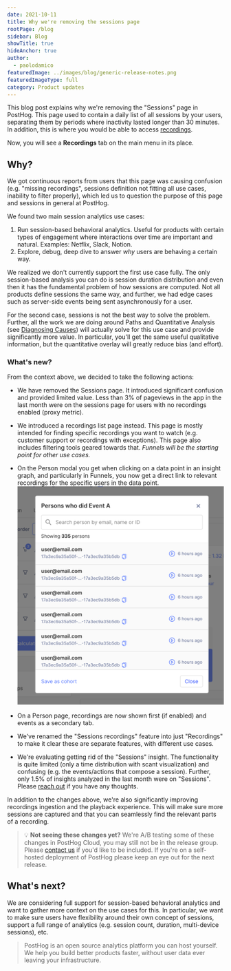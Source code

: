 ```yaml
---
date: 2021-10-11
title: Why we're removing the sessions page
rootPage: /blog
sidebar: Blog
showTitle: true
hideAnchor: true
author:
  - paolodamico
featuredImage: ../images/blog/generic-release-notes.png
featuredImageType: full
category: Product updates
---
```


This blog post explains why we're removing the "Sessions" page in PostHog. This page used to contain a daily list of all sessions by your users, separating them by periods where inactivity lasted longer than 30 minutes. In addition, this is where you would be able to access [recordings](/docs/user-guides/recordings).

Now, you will see a **Recordings** tab on the main menu in its place.

## Why?

We got continuous reports from users that this page was causing confusion (e.g. "missing recordings", sessions definition not fitting all use cases, inability to filter properly), which led us to question the purpose of this page and sessions in general at PostHog. 

We found two main session analytics use cases:
1. Run session-based behavioral analytics. Useful for products with certain types of engagement where interactions over time are important and natural. Examples: Netflix, Slack, Notion.
2. Explore, debug, deep dive to answer _why_ users are behaving a certain way.


We realized we don't currently support the first use case fully. The only session-based analysis you can do is session duration distribution and even then it has the fundamental problem of how sessions are computed. Not all products define sessions the same way, and further, we had edge cases such as server-side events being sent asynchronously for a user.

For the second case, sessions is not the best way to solve the problem. Further, all the work we are doing around Paths and Quantitative Analysis (see [Diagnosing Causes](/handbook/strategy/overview#milestone-2-early-august-onwards)) will actually solve for this use case and provide significantly more value. In particular, you'll get the same useful qualitative information, but the quantitative overlay will greatly reduce bias (and effort).

### What's new?

From the context above, we decided to take the following actions:
- We have removed the Sessions page. It introduced significant confusion and provided limited value. Less than 3% of pageviews in the app in the last month were on the sessions page for users with no recordings enabled (proxy metric).
- We introduced a recordings list page instead. This page is mostly intended for finding specific recordings you want to watch (e.g. customer support or recordings with exceptions). This page also includes filtering tools geared towards that. _Funnels will be the starting point for other use cases._
- On the Person modal you get when clicking on a data point in an insight graph, and particularly in Funnels, you now get a direct link to relevant recordings for the specific users in the data point. 
    ![Person modal with recordings](../images/blog/person-modal-with-recordings.png)

- On a Person page, recordings are now shown first (if enabled) and events as a secondary tab.
- We've renamed the "Sessions recordings" feature into just "Recordings" to make it clear these are separate features, with different use cases.
- We're evaluating getting rid of the "Sessions" insight. The functionality is quite limited (only a time distribution with scant visualization) and confusing (e.g. the events/actions that compose a session). Further, only 1.5% of insights analyzed in the last month were on "Sessions". Please [reach out](/slack) if you have any thoughts.


In addition to the changes above, we're also significantly improving recordings ingestion and the playback experience. This will make sure more sessions are captured and that you can seamlessly find the relevant parts of a recording.


> 💡 **Not seeing these changes yet?** We're A/B testing some of these changes in PostHog Cloud, you may still not be in the release group. Please [contact us](/slack) if you'd like to be included. If you're on a self-hosted deployment of PostHog please keep an eye out for the next release.

## What's next?
We are considering full support for session-based behavioral analytics and want to gather more context on the use cases for this. In particular, we want to make sure users have flexibility around their own concept of sessions, support a full range of analytics (e.g. session count, duration, multi-device sessions), etc.

> PostHog is an open source analytics platform you can host yourself. We help you build better products faster, without user data ever leaving your infrastructure.

<ArrayCTA />
